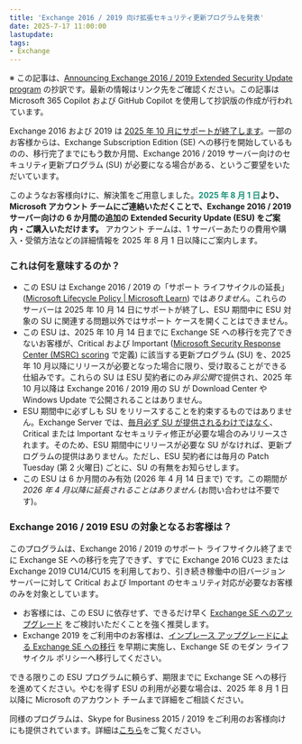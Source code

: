 ```yaml
---
title: 'Exchange 2016 / 2019 向け拡張セキュリティ更新プログラムを発表'
date: 2025-7-17 11:00:00
lastupdate:
tags:
- Exchange
---
```


※ この記事は、[Announcing Exchange 2016 / 2019 Extended Security Update program](https://techcommunity.microsoft.com/blog/exchange/announcing-exchange-2016--2019-extended-security-update-program/4433495) の抄訳です。最新の情報はリンク先をご確認ください。この記事は Microsoft 365 Copilot および GitHub Copilot を使用して抄訳版の作成が行われています。

Exchange 2016 および 2019 は [2025 年 10 月にサポートが終了します](/blog/t-6-months-exchange-server-2016-and-exchange-server-2019-end-of-support)。一部のお客様からは、Exchange Subscription Edition (SE) への移行を開始しているものの、移行完了までにもう数か月間、Exchange 2016 / 2019 サーバー向けのセキュリティ更新プログラム (SU) が必要になる場合がある、というご要望をいただいています。

このようなお客様向けに、解決策をご用意しました。<b><span style="color:#169179">2025 年 8 月 1 日</span>より、Microsoft アカウント チームにご連絡いただくことで、Exchange 2016 / 2019 サーバー向けの 6 か月間の追加の Extended Security Update (ESU) をご案内・ご購入いただけます。</b> アカウント チームは、1 サーバーあたりの費用や購入・受領方法などの詳細情報を 2025 年 8 月 1 日以降にご案内します。

### これは何を意味するのか？

- この ESU は Exchange 2016 / 2019 の「サポート ライフサイクルの延長」([Microsoft Lifecycle Policy | Microsoft Learn](https://learn.microsoft.com/lifecycle/)) では*ありません*。これらのサーバーは 2025 年 10 月 14 日にサポートが終了し、ESU 期間中に ESU 対象の SU に関連する問題以外ではサポート ケースを開くことはできません。
- この ESU は、2025 年 10 月 14 日までに Exchange SE への移行を完了できないお客様が、Critical および Important ([Microsoft Security Response Center (MSRC) scoring](https://www.microsoft.com/msrc/security-update-severity-rating-system) で定義) に該当する更新プログラム (SU) を、2025 年 10 月以降にリリースが必要となった場合に限り、受け取ることができる仕組みです。これらの SU は ESU 契約者にのみ*非公開*で提供され、2025 年 10 月以降は Exchange 2016 / 2019 用の SU が Download Center や Windows Update で公開されることはありません。
- ESU 期間中に必ずしも SU をリリースすることを約束するものではありません。Exchange Server では、[毎月必ず SU が提供されるわけではなく](https://learn.microsoft.com/exchange/new-features/build-numbers-and-release-dates)、Critical または Important なセキュリティ修正が必要な場合のみリリースされます。そのため、ESU 期間中にリリースが必要な SU がなければ、更新プログラムの提供はありません。ただし、ESU 契約者には毎月の Patch Tuesday (第 2 火曜日) ごとに、SU の有無をお知らせします。
- この ESU は 6 か月間のみ有効 (2026 年 4 月 14 日まで) です。この期間が*2026 年 4 月以降に延長されることはありません* (お問い合わせは不要です)。

### Exchange 2016 / 2019 ESU の対象となるお客様は？

このプログラムは、Exchange 2016 / 2019 のサポート ライフサイクル終了までに Exchange SE への移行を完了できず、すでに Exchange 2016 CU23 または Exchange 2019 CU14/CU15 を利用しており、引き続き稼働中の旧バージョン サーバーに対して Critical および Important のセキュリティ対応が必要なお客様のみを対象としています。

- お客様には、この ESU に依存せず、できるだけ早く [Exchange SE へのアップグレード](/blog/Upgrading-your-organization-from-current-versions-to-Exchange-Server-SE/) をご検討いただくことを強く推奨します。
- Exchange 2019 をご利用中のお客様は、[インプレース アップグレードによる Exchange SE への移行](/blog/why-in-place-upgrade-from-exchange-2019-to-exchange-se-is-low-risk/) を早期に実施し、Exchange SE のモダン ライフサイクル ポリシーへ移行してください。

できる限りこの ESU プログラムに頼らず、期限までに Exchange SE への移行を進めてください。やむを得ず ESU の利用が必要な場合は、2025 年 8 月 1 日以降に Microsoft のアカウント チームまで詳細をご相談ください。

同様のプログラムは、Skype for Business 2015 / 2019 をご利用のお客様向けにも提供されています。詳細は[こちら](https://techcommunity.microsoft.com/blog/skype_for_business_blog/announcing-skype-for-business-2015--2019-extended-security-update-program/4433493)をご覧ください。
